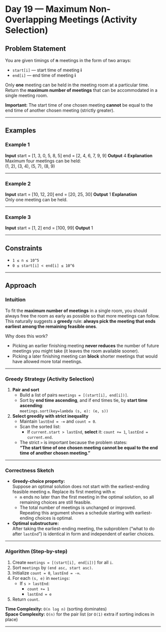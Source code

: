 # Day 19 — Maximum Non-Overlapping Meetings (Activity Selection)

## Problem Statement
You are given timings of **n** meetings in the form of two arrays:

- `start[i]` — start time of meeting **i**
- `end[i]` — end time of meeting **i**

Only **one** meeting can be held in the meeting room at a particular time.  
Return the **maximum number of meetings** that can be accommodated in a single meeting room.

**Important:** The start time of one chosen meeting **cannot** be equal to the end time of another chosen meeting (strictly greater).

---

## Examples

### Example 1
**Input**  start = [1, 3, 0, 5, 8, 5] end = [2, 4, 6, 7, 9, 9]
**Output**  4
**Explanation**  
Maximum four meetings can be held:  
(1, 2), (3, 4), (5, 7), (8, 9)

---

### Example 2
**Input**  start = [10, 12, 20]  end = [20, 25, 30]
**Output** 1
**Explanation**  
Only one meeting can be held.

---

### Example 3
**Input**   start = [1, 2] end = [100, 99]
**Output**  1


---

## Constraints
- `1 ≤ n ≤ 10^5`
- `0 ≤ start[i] < end[i] ≤ 10^6`

---

## Approach

### Intuition
To fit the **maximum number of meetings** in a single room, you should always free the room as early as possible so that more meetings can follow.  
This naturally suggests a **greedy** rule: **always pick the meeting that ends earliest among the remaining feasible ones**.

Why does this work?  
- Picking an earlier finishing meeting **never reduces** the number of future meetings you might take (it leaves the room available sooner).  
- Picking a later finishing meeting can **block** shorter meetings that would have allowed more total meetings.

---

### Greedy Strategy (Activity Selection)
1. **Pair and sort**
   - Build a list of pairs `meetings = [(start[i], end[i])]`.
   - Sort by **end time ascending**, and if end times tie, by **start time ascending**:  
     `meetings.sort(key=lambda (s, e): (e, s))`
2. **Select greedily with strict inequality**
   - Maintain `lastEnd = -∞` and `count = 0`.
   - Scan the sorted list:
     - If `current.start > lastEnd`, **select** it: `count += 1`, `lastEnd = current.end`.
   - The strict `>` is important because the problem states:  
     **“The start time of one chosen meeting cannot be equal to the end time of another chosen meeting.”**

---

### Correctness Sketch
- **Greedy-choice property:**  
  Suppose an optimal solution does not start with the earliest-ending feasible meeting `m`. Replace its first meeting with `m`:  
  - `m` ends no later than the first meeting in the optimal solution, so all remaining choices are still feasible.  
  - The total number of meetings is unchanged or improved.  
  Repeating this argument shows a schedule starting with earliest-ending choices is optimal.
- **Optimal substructure:**  
  After taking the earliest-ending meeting, the subproblem (“what to do after `lastEnd`”) is identical in form and independent of earlier choices.

---

### Algorithm (Step-by-step)
1. Create `meetings = [(start[i], end[i])]` for all `i`.
2. Sort `meetings` by `(end asc, start asc)`.
3. Initialize `count = 0`, `lastEnd = -∞`.
4. For each `(s, e)` in `meetings`:
   - If `s > lastEnd`:  
     - `count += 1`  
     - `lastEnd = e`
5. Return `count`.

**Time Complexity:** `O(n log n)` (sorting dominates)  
**Space Complexity:** `O(n)` for the pair list (or `O(1)` extra if sorting indices in place)

---

